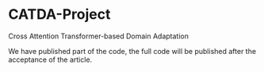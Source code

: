 # CATDA-Project
Cross Attention Transformer-based Domain Adaptation

We have published part of the code, the full code will be published after the acceptance of the article.
